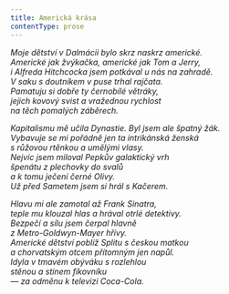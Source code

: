 ```yaml
---
title: Americká krása
contentType: prose
---
```


<section>

_Moje dětství v Dalmácii bylo skrz naskrz americké.  
Americké jak žvýkačka, americké jak Tom a Jerry,  
i Alfreda Hitchcocka jsem potkával u nás na zahradě.  
V saku s doutníkem v puse trhal rajčata.  
Pamatuju si dobře ty černobílé větráky,  
jejich kovový svist a vražednou rychlost  
na těch pomalých záběrech._

</section>

<section>

_Kapitalismu mě učila Dynastie. Byl jsem ale špatný žák.  
Vybavuje se mi pořádně jen ta intrikánská ženská  
s růžovou rtěnkou a umělými vlasy.  
Nejvíc jsem miloval Pepkův galaktický vrh  
špenátu z plechovky do svalů  
a k tomu ječení černé Olivy.  
Už před Sametem jsem si hrál s Kačerem._

</section>

<section>

_Hlavu mi ale zamotal až Frank Sinatra,  
teple mu klouzal hlas a hrával otrlé detektivy.  
Bezpečí a sílu jsem čerpal hlavně  
z Metro-Goldwyn-Mayer hřívy.  
Americké dětství poblíž Splitu s českou matkou  
a chorvatským otcem přítomným jen napůl.  
Idyla v tmavém obýváku s rozlehlou  
stěnou a stínem fíkovníku  
— za odměnu k televizi Coca-Cola._

</section>
